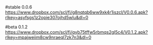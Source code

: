 #stable 0.0.6
https://www.dropbox.com/scl/fi/g8nqtqb6ww9xk4r1iszcl/V0.0.6.apk?rlkey=asyfsgs1z2opie307ojhd5wlu&dl=0

#beta 0.1.2
https://www.dropbox.com/scl/fi/qyb75tffw5rbmqs2gl5c4/V0.1.2.apk?rlkey=mpajweiim8cw9nraeql7zk7n3&dl=0
